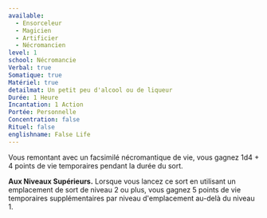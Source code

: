 ```yaml
---
available:
  - Ensorceleur
  - Magicien
  - Artificier
  - Nécromancien
level: 1
school: Nécromancie
Verbal: true
Somatique: true
Matériel: true
detailmat: Un petit peu d'alcool ou de liqueur
Durée: 1 Heure
Incantation: 1 Action
Portée: Personnelle
Concentration: false
Rituel: false
englishname: False Life
---
```

Vous remontant avec un facsimilé nécromantique de vie, vous gagnez 1d4 + 4 points de vie temporaires pendant la durée du sort.

**Aux Niveaux Supérieurs.** Lorsque vous lancez ce sort en utilisant un emplacement de sort de niveau 2 ou plus, vous gagnez 5 points de vie temporaires supplémentaires par niveau d'emplacement au-delà du niveau 1.
